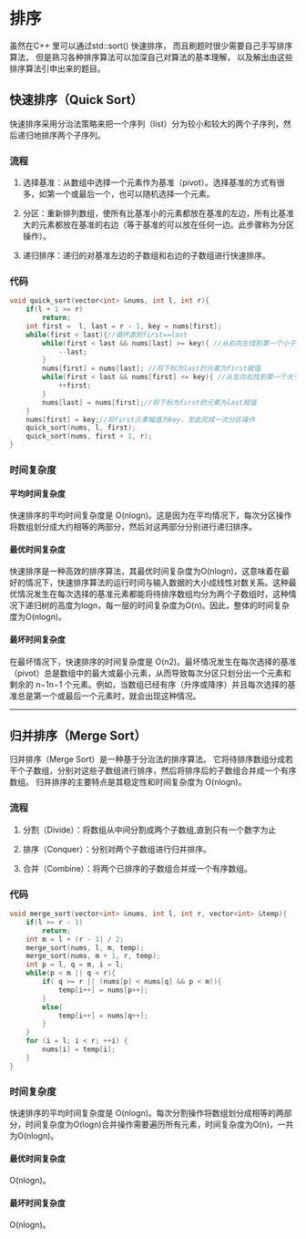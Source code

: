 # 排序
<!-- 本文档描述cpp的各种排序方式以及cpp代码 -->
虽然在C++ 里可以通过std::sort() 快速排序，
而且刷题时很少需要自己手写排序算法，
但是熟习各种排序算法可以加深自己对算法的基本理解，
以及解出由这些排序算法引申出来的题目。

## 快速排序（Quick Sort）

快速排序采用分治法策略来把一个序列（list）分为较小和较大的两个子序列，然后递归地排序两个子序列。

### 流程
1. 选择基准：从数组中选择一个元素作为基准（pivot）。选择基准的方式有很多，如第一个或最后一个，也可以随机选择一个元素。

2. 分区：重新排列数组，使所有比基准小的元素都放在基准的左边，所有比基准大的元素都放在基准的右边（等于基准的可以放在任何一边。此步骤称为分区操作）。

3. 递归排序：递归的对基准左边的子数组和右边的子数组进行快速排序。

### 代码
```cpp
void quick_sort(vector<int> &nums, int l, int r){
    if(l + 1 >= r) 
        return;
    int first =  l, last = r - 1, key = nums[first];
    while(first < last){//循环直到first==last
        while(first < last && nums[last] >= key){ //从右向左找到第一个小于key的元素
            --last;
        }
        nums[first] = nums[last]; //将下标为last的元素为first赋值
        while(first < last && nums[first] <= key){ //从左向右找到第一个大于key的元素
            ++first;
        } 
        nums[last] = nums[first];//将下标为first的元素为last赋值
    }
    nums[first] = key;//将first元素幅值为key，至此完成一次分区操作
    quick_sort(nums, l, first);
    quick_sort(nums, first + 1, r);
}
```
### 时间复杂度
#### 平均时间复杂度
快速排序的平均时间复杂度是 O(nlog⁡n)。这是因为在平均情况下，每次分区操作将数组划分成大约相等的两部分，然后对这两部分分别进行递归排序。
#### 最优时间复杂度
快速排序是一种高效的排序算法，其最优时间复杂度为O(nlogn)，这意味着在最好的情况下，快速排序算法的运行时间与输入数据的大小成线性对数关系。这种最优情况发生在每次选择的基准元素都能将待排序数组均分为两个子数组时，这种情况下递归树的高度为logn，每一层的时间复杂度为O(n)。因此，整体的时间复杂度为O(nlogn)。
#### 最坏时间复杂度
在最坏情况下，快速排序的时间复杂度是 O(n2)。最坏情况发生在每次选择的基准（pivot）总是数组中的最大或最小元素，从而导致每次分区只划分出一个元素和剩余的 n−1n−1 个元素。例如，当数组已经有序（升序或降序）并且每次选择的基准总是第一个或最后一个元素时，就会出现这种情况。

***
## 归并排序（Merge Sort）
归并排序（Merge Sort）是一种基于分治法的排序算法。
它将待排序数组分成若干个子数组，分别对这些子数组进行排序，然后将排序后的子数组合并成一个有序数组。
归并排序的主要特点是其稳定性和时间复杂度为 O(nlog⁡n)。

### 流程
1. 分割（Divide）：将数组从中间分割成两个子数组,直到只有一个数字为止

2. 排序（Conquer）：分别对两个子数组进行归并排序。

3. 合并（Combine）：将两个已排序的子数组合并成一个有序数组。

### 代码
```cpp
void merge_sort(vector<int> &nums, int l, int r, vector<int> &temp){
    if(l >= r - 1)
        return;
    int m = l + (r - 1) / 2;
    merge_sort(nums, l, m, temp);
    merge_sort(nums, m + 1, r, temp);
    int p = l, q = m, i = l;
    while(p < m || q < r){
        if( q >= r || (nums[p] < nums[q] && p < m)){
            temp[i++] = nums[p++]; 
        }
        else{
            temp[i++] = nums[q++];
        }
    }
    for (i = l; i < r; ++i) {
        nums[i] = temp[i];
    }
}
```
### 时间复杂度
快速排序的平均时间复杂度是 O(nlog⁡n)。每次分割操作将数组划分成相等的两部分，时间复杂度为O(logn)合并操作需要遍历所有元素，时间复杂度为O(n)，一共为O(nlogn)。
#### 最优时间复杂度
O(nlog⁡n)。
#### 最坏时间复杂度
O(nlog⁡n)。